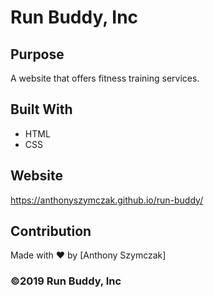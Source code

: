 # Run Buddy, Inc

## Purpose
A website that offers fitness training services. 

## Built With
* HTML
* CSS

## Website
https://anthonyszymczak.github.io/run-buddy/

## Contribution
Made with ❤️ by [Anthony Szymczak]

### ©️2019 Run Buddy, Inc 
